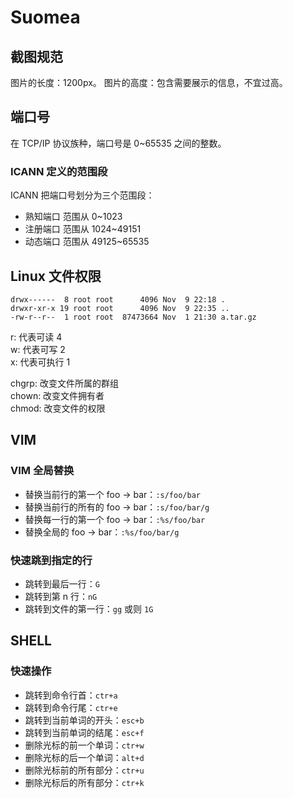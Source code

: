 # Suomea

## 截图规范
图片的长度：1200px。
图片的高度：包含需要展示的信息，不宜过高。

## 端口号
在 TCP/IP 协议族种，端口号是 0~65535 之间的整数。
### ICANN 定义的范围段
ICANN 把端口号划分为三个范围段：

- 熟知端口 范围从 0~1023
- 注册端口 范围从 1024~49151
- 动态端口 范围从 49125~65535

## Linux 文件权限
```text
drwx------  8 root root      4096 Nov  9 22:18 .
drwxr-xr-x 19 root root      4096 Nov  9 22:35 ..
-rw-r--r--  1 root root  87473664 Nov  1 21:30 a.tar.gz
```

r: 代表可读  4  
w: 代表可写  2  
x: 代表可执行 1  
 
chgrp: 改变文件所属的群组  
chown: 改变文件拥有者  
chmod: 改变文件的权限


## VIM
### VIM 全局替换

- 替换当前行的第一个 foo -> bar：`:s/foo/bar`
- 替换当前行的所有的 foo -> bar：`:s/foo/bar/g`
- 替换每一行的第一个 foo -> bar：`:%s/foo/bar`
- 替换全局的 foo -> bar：`:%s/foo/bar/g`

### 快速跳到指定的行

- 跳转到最后一行：`G`
- 跳转到第 n 行：`nG`
- 跳转到文件的第一行：`gg` 或则 `1G`

## SHELL

### 快速操作

- 跳转到命令行首：`ctr+a`
- 跳转到命令行尾：`ctr+e`
- 跳转到当前单词的开头：`esc+b`
- 跳转到当前单词的结尾：`esc+f`
- 删除光标的前一个单词：`ctr+w`
- 删除光标的后一个单词：`alt+d`
- 删除光标前的所有部分：`ctr+u`
- 删除光标后的所有部分：`ctr+k`
